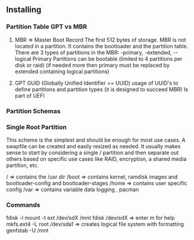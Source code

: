 ## Installing

### Partition Table GPT vs MBR
1) MBR => Master Boot Record
The first 512 bytes of storage. MBR is not located in a partition. It contains the bootloader and the partition table. There are 3 types of partitions in the MBR:
-primary, -extended, --logical 
Primary Partitions can be bootable (limited to 4 partitions per disk or raid) (if needed more then primary must be replaced by extended containing logical partitions)

2) GPT GUID (Globally Unified Identifier == UUID) usage of UUID's to define partitions and partition types (it is designed to succeed MBR)
Is part of UEFI


### Partition Schemas

### Single Root Partition
This scheme is the simplest and should be enough for most use cases. A swapfile can be created and easily resized as needed. It usually makes sense to start by considering a single / partition and then separate out others based on specific use cases like RAID, encryption, a shared media partition, etc.

/ => contains the /usr dir
/boot => contains kernel, ramdisk images and bootloader-config and bootloader-stages
/home => contains user specific config
/var => contains variable data logging , pacman 

### Commands
fdisk -l
mount -t ext /dev/sdX /mnt
fdisk /dev/sdX => enter m for help 
mkfs.ext4 -L root /dev/sda1 => creates logical file system with formatting
genfstab -U /mnt

